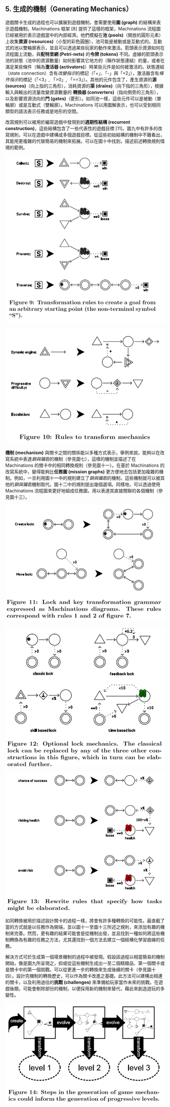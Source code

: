 ## 5. 生成的機制（Generating Mechanics）

遊戲關卡生成的過程也可以擴展到遊戲機制，會需要使用**圖 (graph)** 的結構來表示遊戲機制。Machinations 框架 [8] 提供了這樣的框架，Machinations 流程圖已經被用於表示遊戲當中的內部經濟。他們模擬在**池 (pools)**（開放的圓形元素）上收集**資源 (resources)**（小型的彩色圓圈），池可能是被動或是互動式的。互動式的池以雙輪廓表示，並且可以透過某些玩家的動作來激活。箭頭表示資源如何在流程圖上流動，與**配特里網 (Petri-nets)** 的**令牌 (tokens)** 不同。虛線的箭頭表示池的狀態（池中的資源數量）如何影響其它地方的（稱作狀態連結）的量，或者在滿足某些條件（稱為**激活器 (activators)**）時某些元件是如何被激活的。狀態連結（state connection）含有*改變指示*的標記（「+」、「-」與「+2」），激活器含有*條件指示*的標記（「<3」, 「>0」, 「==3」）。其他的元件包含了，產生資源的**源 (sources)**（向上指的三角形），消耗資源的**渠 (drains)**（向下指的三角形），根據輸入與輸出的流量改變資源數量的 **轉換器 (converters)**（指向側旁的三角形），以及影響資源流向的**門 (gates)**（菱形）。如同池一樣，這些元件可以是被動（單輪廓）或是互動式（雙輪廓）。Machinations 可以用圖解表示，也可以受到相同類型的語法表示任務或是地形的空間。

改寫規則可以被用於編寫遊戲中發現到的**週期性結構 (recurrent construction)**，這些結構包含了一些代表性的遊戲目標 [11]。圖九中有許多的改寫規則，可以在遊戲中建構成多個遊戲目標。從這些初始結構的機制中不難看出，其能用更複雜的代替簡易的機制來拓展。可以在圖十中找到，描述前述轉換規則情境的範例。

![](./img/9.png)

![](./img/10.png)

**機制 (mechanism)** 與關卡之間的關係能以多種方式表示，舉例來說，能夠以在改寫系統中表達*鎖與鑰匙*的機制（參見圖七），這樣的機制並描述了在 Machinations 的關卡中的相同轉換規則（參見圖十一）。在基於 Machinations 的改寫系統中，變得能夠比**任務圖 (mission graphs)** 更方便地去包括更加複雜的機制。例如，一旦利用圖十一中的規則建立了*鎖與鑰匙*的機制，這些機制就可以被其他的*鎖與鑰匙*機制取代。圖十二中的規則提出幾個選項。同樣地，可以透過使用 Machinations 流程圖來更好地組成任務圖，用以表達其直接關聯的各個機制（參見圖十三）。

![](./img/11.png)

![](./img/12.png)

![](./img/13.png)

如同轉換被用於描述設計關卡的過程一樣，將會有許多種轉換的可能性。最直截了當的方式就是以任務作為開端，並以圖十一至圖十三所述之規則，來添加有趣的機制來完善。然而，更有趣的結果可能會是從機制出發，並且找到一種如何將這些機制轉換為有趣的任務之方法，尤其還找到一個方法去建立一個結構化學習曲線的任務。

解決方式可於生成第一個場景機制的過程中被發現。假設該過程以相當簡易的機制開始，像是圖九所呈現之，抑或從這些機制生成出一至二個精緻品、第一個關卡或是關卡中的第一個挑戰。可以從更進一步的轉換來生成後續的關卡（參見圖十四）。設計完機制的轉換歷史，可以作為關卡改進之基礎。此方法可以建構出相連的關卡，以及利用過往的**挑戰 (challenges)** 來準備給玩家當作未來的挑戰。在遊戲後期，可能會刪除部份的機制，以便採用新的機制來替代，藉此來創造遊玩的多變性。

![](./img/14.png)
